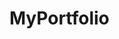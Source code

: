 # MyPortfolio <a href="https://dev-damjan-portfolio-site.netlify.app"></a>
<a href="https://dev-damjan-portfolio-site.netlify.app"></a>
